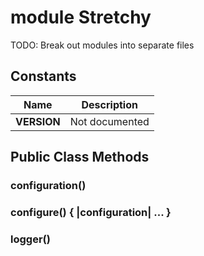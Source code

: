 # module Stretchy [](#module-Stretchy) [](#top)
TODO: Break out modules into separate files

 ## Constants
 | Name | Description |
 | ---- | ----------- |
 | **VERSION[](#VERSION)** | Not documented |
 ## Public Class Methods
 ### configuration() [](#method-c-configuration)
 ### configure() { |configuration| ... } [](#method-c-configure)
 ### logger() [](#method-c-logger)
 